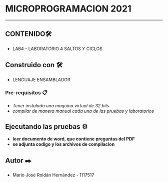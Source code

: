 # MICROPROGRAMACION 2021

------

## CONTENIDO🛠️

- LAB4 - LABORATORIO 4 SALTOS Y CICLOS

## Construido con 🛠️

- LENGUAJE ENSAMBLADOR

### Pre-requisitos 📋

- *Tener instalada una maquina virtual de 32 bits*
- *compilar de manera manual cada una de las pruebas y laboratorios*

## Ejecutando las pruebas ⚙️

- **leer documento de word, que contiene preguntas del PDF**
- **se adjunta codigo y los archivos de compilacion**

## Autor ✒️

- Mario José Roldán Hernández - 1117517
